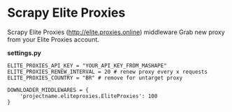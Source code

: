 # Scrapy Elite Proxies

Scrapy Elite Proxies (http://elite.proxies.online) middleware
Grab new proxy from your Elite Proxies account.

**settings.py**
```
ELITE_PROXIES_API_KEY = "YOUR_API_KEY_FROM_MASHAPE"
ELITE_PROXIES_RENEW_INTERVAL = 20 # renew proxy every x requests
ELITE_PROXIES_COUNTRY = "BR" # remove for untarget proxy

DOWNLOADER_MIDDLEWARES = {
	'projectname.eliteproxies.EliteProxies': 100
}
```
